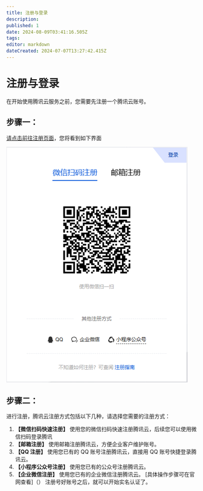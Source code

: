 ```yaml
---
title: 注册与登录
description: 
published: 1
date: 2024-08-09T03:41:16.505Z
tags: 
editor: markdown
dateCreated: 2024-07-07T13:27:42.415Z
---
```


# 注册与登录
在开始使用腾讯云服务之前，您需要先注册一个腾讯云账号。
## 步骤一：
[请点击前往注册页面](https://cloud.tencent.com/register?&s_url=https%3A%2F%2Fconsole.cloud.tencent.com%2F)，您将看到如下界面

![注册账号.png](/注册账号.png)
## 步骤二：
进行注册，腾讯云注册方式包括以下几种，请选择您需要的注册方式：
1. **【微信扫码快速注册】** 使用您的微信扫码快速注册腾讯云，后续您可以使用微信扫码登录腾讯
1. **【邮箱注册】** 使用邮箱注册腾讯云，方便企业客户维护账号。
1. **【QQ 注册】** 使用您已有的 QQ 账号注册腾讯云，直接用 QQ 账号快捷登录腾讯云。
1. **【小程序公众号注册】** 使用您已有的公众号注册腾讯云。
1. **【企业微信注册】** 使用您已有的企业微信注册腾讯云。
[具体操作步骤可在官网查看]（）
注册号好账号之后，就可以开始实名认证了。